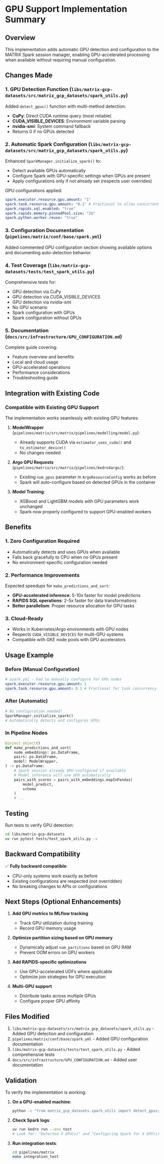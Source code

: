# GPU Support Implementation Summary

## Overview

This implementation adds automatic GPU detection and configuration to the MATRIX Spark session manager, enabling GPU-accelerated processing when available without requiring manual configuration.

## Changes Made

### 1. GPU Detection Function (`libs/matrix-gcp-datasets/src/matrix_gcp_datasets/spark_utils.py`)

Added `detect_gpus()` function with multi-method detection:

- **CuPy**: Direct CUDA runtime query (most reliable)
- **CUDA_VISIBLE_DEVICES**: Environment variable parsing
- **nvidia-smi**: System command fallback
- Returns 0 if no GPUs detected

### 2. Automatic Spark Configuration (`libs/matrix-gcp-datasets/src/matrix_gcp_datasets/spark_utils.py`)

Enhanced `SparkManager.initialize_spark()` to:

- Detect available GPUs automatically
- Configure Spark with GPU-specific settings when GPUs are present
- Apply configurations only if not already set (respects user overrides)

GPU configurations applied:

```yaml
spark.executor.resource.gpu.amount: "1"
spark.task.resource.gpu.amount: "0.1" # Fractional to allow concurrent tasks
spark.rapids.sql.enabled: "true"
spark.rapids.memory.pinnedPool.size: "2G"
spark.python.worker.reuse: "true"
```

### 3. Configuration Documentation (`pipelines/matrix/conf/base/spark.yml`)

Added commented GPU configuration section showing available options and documenting auto-detection behavior.

### 4. Test Coverage (`libs/matrix-gcp-datasets/tests/test_spark_utils.py`)

Comprehensive tests for:

- GPU detection via CuPy
- GPU detection via CUDA_VISIBLE_DEVICES
- GPU detection via nvidia-smi
- No GPU scenario
- Spark configuration with GPUs
- Spark configuration without GPUs

### 5. Documentation (`docs/src/infrastructure/GPU_CONFIGURATION.md`)

Complete guide covering:

- Feature overview and benefits
- Local and cloud usage
- GPU-accelerated operations
- Performance considerations
- Troubleshooting guide

## Integration with Existing Code

### Compatible with Existing GPU Support

The implementation works seamlessly with existing GPU features:

1. **ModelWrapper** (`pipelines/matrix/src/matrix/pipelines/modelling/model.py`):

   - Already supports CUDA via `estimator_uses_cuda()` and `to_estimator_device()`
   - No changes needed

2. **Argo GPU Requests** (`pipelines/matrix/src/matrix/pipelines/kedro4argo/`):

   - Existing `num_gpus` parameter in `ArgoResourceConfig` works as before
   - Spark will auto-configure based on detected GPUs in the container

3. **Model Training**:
   - XGBoost and LightGBM models with GPU parameters work unchanged
   - Spark now properly configured to support GPU-enabled workers

## Benefits

### 1. Zero Configuration Required

- Automatically detects and uses GPUs when available
- Falls back gracefully to CPU when no GPUs present
- No environment-specific configuration needed

### 2. Performance Improvements

Expected speedups for `make_predictions_and_sort`:

- **GPU-accelerated inference**: 5-10x faster for model predictions
- **RAPIDS SQL operations**: 2-5x faster for data transformations
- **Better parallelism**: Proper resource allocation for GPU tasks

### 3. Cloud-Ready

- Works in Kubernetes/Argo environments with GPU nodes
- Respects `CUDA_VISIBLE_DEVICES` for multi-GPU systems
- Compatible with GKE node pools with GPU accelerators

## Usage Example

### Before (Manual Configuration)

```yaml
# spark.yml - had to manually configure for GPU nodes
spark.executor.resource.gpu.amount: 1
spark.task.resource.gpu.amount: 0.1 # Fractional for task concurrency
```

### After (Automatic)

```python
# No configuration needed!
SparkManager.initialize_spark()
# Automatically detects and configures GPUs
```

### In Pipeline Nodes

```python
@inject_object()
def make_predictions_and_sort(
    node_embeddings: ps.DataFrame,
    pairs: ps.DataFrame,
    model: ModelWrapper,
) -> ps.DataFrame:
    # Spark session already GPU-configured if available
    # Model inference will use GPU automatically
    pairs_with_scores = pairs_with_embeddings.mapInPandas(
        model_predict,
        schema
    )
    # ...
```

## Testing

Run tests to verify GPU detection:

```bash
cd libs/matrix-gcp-datasets
uv run pytest tests/test_spark_utils.py -v
```

## Backward Compatibility

✅ **Fully backward compatible**:

- CPU-only systems work exactly as before
- Existing configurations are respected (not overridden)
- No breaking changes to APIs or configurations

## Next Steps (Optional Enhancements)

1. **Add GPU metrics to MLflow tracking**

   - Track GPU utilization during training
   - Record GPU memory usage

2. **Optimize partition sizing based on GPU memory**

   - Dynamically adjust `num_partitions` based on GPU RAM
   - Prevent OOM errors on GPU workers

3. **Add RAPIDS-specific optimizations**

   - Use GPU-accelerated UDFs where applicable
   - Optimize join strategies for GPU execution

4. **Multi-GPU support**
   - Distribute tasks across multiple GPUs
   - Configure proper GPU affinity

## Files Modified

1. `libs/matrix-gcp-datasets/src/matrix_gcp_datasets/spark_utils.py` - Added GPU detection and configuration
2. `pipelines/matrix/conf/base/spark.yml` - Added GPU configuration documentation
3. `libs/matrix-gcp-datasets/tests/test_spark_utils.py` - Added comprehensive tests
4. `docs/src/infrastructure/GPU_CONFIGURATION.md` - Added user documentation

## Validation

To verify the implementation is working:

1. **On a GPU-enabled machine**:

   ```bash
   python -c "from matrix_gcp_datasets.spark_utils import detect_gpus; print(f'GPUs: {detect_gpus()}')"
   ```

2. **Check Spark logs**:

   ```bash
   uv run kedro run --env test
   # Look for: "Detected X GPU(s)" and "Configuring Spark for X GPU(s)"
   ```

3. **Run integration tests**:
   ```bash
   cd pipelines/matrix
   make integration_test
   ```
